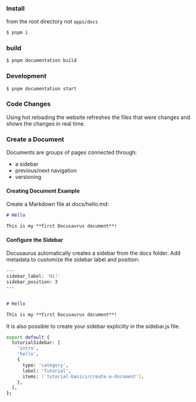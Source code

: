 ### Install

from the root directory not `apps/docs`

```bash
$ pnpm i
```

### build
    
```bash
$ pnpm documentation build
```

### Development

```bash
$ pnpm documentation start
```

### Code Changes 
Using hot reloading the website refreshes the files that were changes and shows the changes in real time.

### Create a Document 
Documents are groups of pages connected through:
- a sidebar
- previous/next navigation
- versioning

#### Creating Document Example
Create a Markdown file at docs/hello.md:

```markdown
# Hello

This is my **first Docusaurus document**!

```

#### Configure the Sidebar 

Docusaurus automatically creates a sidebar from the docs folder.
Add metadata to customize the sidebar label and position:


```bash
---
sidebar_label: 'Hi!'
sidebar_position: 3
---
```
```markdown

# Hello

This is my **first Docusaurus document**!

```


It is also possible to create your sidebar explicitly in the sidebar.js file.

```bash
export default {
  tutorialSidebar: [
    'intro',
    'hello',
    {
      type: 'category',
      label: 'Tutorial',
      items: ['tutorial-basics/create-a-document'],
    },
  ],
};
```